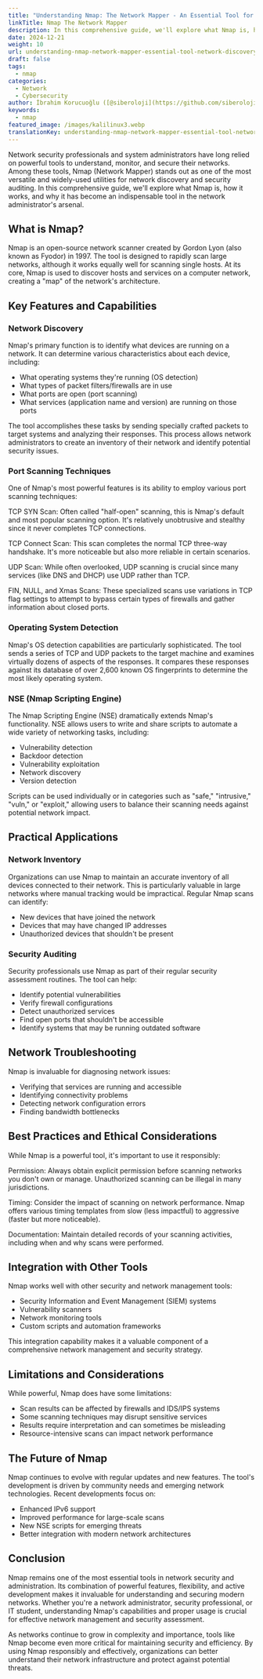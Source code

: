 ```yaml
---
title: "Understanding Nmap: The Network Mapper - An Essential Tool for Network Discovery and Security Assessment"
linkTitle: Nmap The Network Mapper
description: In this comprehensive guide, we'll explore what Nmap is, how it works, and why it has become an indispensable tool in the network administrator's arsenal.
date: 2024-12-21
weight: 10
url: understanding-nmap-network-mapper-essential-tool-network-discovery-security-assessment
draft: false
tags:
  - nmap
categories:
  - Network
  - Cybersecurity
author: İbrahim Korucuoğlu ([@siberoloji](https://github.com/siberoloji))
keywords:
  - nmap
featured_image: /images/kalilinux3.webp
translationKey: understanding-nmap-network-mapper-essential-tool-network-discovery-security-assessment
---
```

Network security professionals and system administrators have long relied on powerful tools to understand, monitor, and secure their networks. Among these tools, Nmap (Network Mapper) stands out as one of the most versatile and widely-used utilities for network discovery and security auditing. In this comprehensive guide, we'll explore what Nmap is, how it works, and why it has become an indispensable tool in the network administrator's arsenal.

## What is Nmap?

Nmap is an open-source network scanner created by Gordon Lyon (also known as Fyodor) in 1997. The tool is designed to rapidly scan large networks, although it works equally well for scanning single hosts. At its core, Nmap is used to discover hosts and services on a computer network, creating a "map" of the network's architecture.

## Key Features and Capabilities

### Network Discovery

Nmap's primary function is to identify what devices are running on a network. It can determine various characteristics about each device, including:

- What operating systems they're running (OS detection)
- What types of packet filters/firewalls are in use
- What ports are open (port scanning)
- What services (application name and version) are running on those ports

The tool accomplishes these tasks by sending specially crafted packets to target systems and analyzing their responses. This process allows network administrators to create an inventory of their network and identify potential security issues.

### Port Scanning Techniques

One of Nmap's most powerful features is its ability to employ various port scanning techniques:

TCP SYN Scan: Often called "half-open" scanning, this is Nmap's default and most popular scanning option. It's relatively unobtrusive and stealthy since it never completes TCP connections.

TCP Connect Scan: This scan completes the normal TCP three-way handshake. It's more noticeable but also more reliable in certain scenarios.

UDP Scan: While often overlooked, UDP scanning is crucial since many services (like DNS and DHCP) use UDP rather than TCP.

FIN, NULL, and Xmas Scans: These specialized scans use variations in TCP flag settings to attempt to bypass certain types of firewalls and gather information about closed ports.

### Operating System Detection

Nmap's OS detection capabilities are particularly sophisticated. The tool sends a series of TCP and UDP packets to the target machine and examines virtually dozens of aspects of the responses. It compares these responses against its database of over 2,600 known OS fingerprints to determine the most likely operating system.

### NSE (Nmap Scripting Engine)

The Nmap Scripting Engine (NSE) dramatically extends Nmap's functionality. NSE allows users to write and share scripts to automate a wide variety of networking tasks, including:

- Vulnerability detection
- Backdoor detection
- Vulnerability exploitation
- Network discovery
- Version detection

Scripts can be used individually or in categories such as "safe," "intrusive," "vuln," or "exploit," allowing users to balance their scanning needs against potential network impact.

## Practical Applications

### Network Inventory

Organizations can use Nmap to maintain an accurate inventory of all devices connected to their network. This is particularly valuable in large networks where manual tracking would be impractical. Regular Nmap scans can identify:

- New devices that have joined the network
- Devices that may have changed IP addresses
- Unauthorized devices that shouldn't be present

### Security Auditing

Security professionals use Nmap as part of their regular security assessment routines. The tool can help:

- Identify potential vulnerabilities
- Verify firewall configurations
- Detect unauthorized services
- Find open ports that shouldn't be accessible
- Identify systems that may be running outdated software

## Network Troubleshooting

Nmap is invaluable for diagnosing network issues:

- Verifying that services are running and accessible
- Identifying connectivity problems
- Detecting network configuration errors
- Finding bandwidth bottlenecks

## Best Practices and Ethical Considerations

While Nmap is a powerful tool, it's important to use it responsibly:

Permission: Always obtain explicit permission before scanning networks you don't own or manage. Unauthorized scanning can be illegal in many jurisdictions.

Timing: Consider the impact of scanning on network performance. Nmap offers various timing templates from slow (less impactful) to aggressive (faster but more noticeable).

Documentation: Maintain detailed records of your scanning activities, including when and why scans were performed.

## Integration with Other Tools

Nmap works well with other security and network management tools:

- Security Information and Event Management (SIEM) systems
- Vulnerability scanners
- Network monitoring tools
- Custom scripts and automation frameworks

This integration capability makes it a valuable component of a comprehensive network management and security strategy.

## Limitations and Considerations

While powerful, Nmap does have some limitations:

- Scan results can be affected by firewalls and IDS/IPS systems
- Some scanning techniques may disrupt sensitive services
- Results require interpretation and can sometimes be misleading
- Resource-intensive scans can impact network performance

## The Future of Nmap

Nmap continues to evolve with regular updates and new features. The tool's development is driven by community needs and emerging network technologies. Recent developments focus on:

- Enhanced IPv6 support
- Improved performance for large-scale scans
- New NSE scripts for emerging threats
- Better integration with modern network architectures

## Conclusion

Nmap remains one of the most essential tools in network security and administration. Its combination of powerful features, flexibility, and active development makes it invaluable for understanding and securing modern networks. Whether you're a network administrator, security professional, or IT student, understanding Nmap's capabilities and proper usage is crucial for effective network management and security assessment.

As networks continue to grow in complexity and importance, tools like Nmap become even more critical for maintaining security and efficiency. By using Nmap responsibly and effectively, organizations can better understand their network infrastructure and protect against potential threats.
